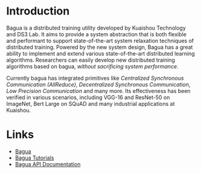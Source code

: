 # Introduction

Bagua is a distributed training utility developed by Kuaishou Technology and DS3 Lab. It aims to provide a system abstraction that is both flexible and performant to support state-of-the-art system relaxation techniques of distributed training. Powered by the new system design, Bagua has a great ability to implement and extend various state-of-the-art distributed learning algorithms. Researchers can easily develop new distributed training algorithms based on bagua, *without sacrificing system performance*.

Currently bagua has integrated primitives like *Centralized Synchronous Communication (AllReduce)*, *Decentralized Synchronous Communication*, *Low Precision Communication* and many more. Its effectiveness has been verified in various scenarios, including VGG-16 and ResNet-50 on ImageNet, Bert Large on SQuAD and many industrial applications at Kuaishou. 

# Links

* [Bagua](https://github.com/BaguaSys/bagua)
* [Bagua Tutorials](https://baguasys.github.io/tutorials)
* [Bagua API Documentation](https://bagua.readthedocs.io/)
